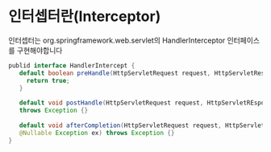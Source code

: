 # 인터셉터란(Interceptor)

인터셉터는 org.springframework.web.servlet의 HandlerInterceptor 인터페이스를 구현해야합니다

 ```java
 publid interface HandlerIntercept {
    default boolean preHandle(HttpServletRequest request, HttpServletResponse response, Object handler) throws Exception {
      return true;
    }
    
    default void postHandle(HttpServletRequest request, HttpServletREsponse response, Object handler, @Nullable ModelAndView modelAndView)
    throws Exception {}
    
    default void afterCompletion(HttpServletRequest request, HttpServletResponse response, Object handler,
    @Nullable Exception ex) throws Exception {}
}
    
```
